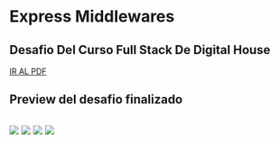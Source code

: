 # Express Middlewares

## Desafio Del Curso Full Stack De Digital House


<a href="https://github.com/Kaiael24/Express-Middlewares/blob/master/Desafio/Middlewares.pdf">IR AL PDF</a>



<h2>Preview del desafio finalizado<h2>

<img src="https://github.com/Kaiael24/Express-Middlewares/blob/master/public/images/desafio1.PNG">
<img src="https://github.com/Kaiael24/Express-Middlewares/blob/master/public/images/desafio2.PNG">
<img src="https://github.com/Kaiael24/Express-Middlewares/blob/master/public/images/desafio3.PNG">
<img src="https://github.com/Kaiael24/Express-Middlewares/blob/master/public/images/desafio4.PNG">
